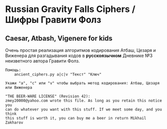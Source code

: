 # Russian Gravity Falls Ciphers / Шифры Гравити Фолз
## Caesar, Atbash, Vigenere for kids

Очень простая реализация алгоритмов кодирования Атбаш, Цезаря и Виженера для разгадывания кодов в **русскоязычном** Дневнике №3 неизветного автора Гравити Фолз.

```
Помощь:
	ancient_ciphers.py a|c|v "Текст" "Ключ"

Укажи "а", "c" или "v" чтобы выбрать метод кодирования: Атбаш, Цезаря или Виженера
```

```
"THE BEER-WARE LICENSE" (Revision 42):
zmey20000@yahoo.com wrote this file. As long as you retain this notice you
can do whatever you want with this stuff. If we meet some day, and you think
this stuff is worth it, you can buy me a beer in return Mikhail Zakharov
```

